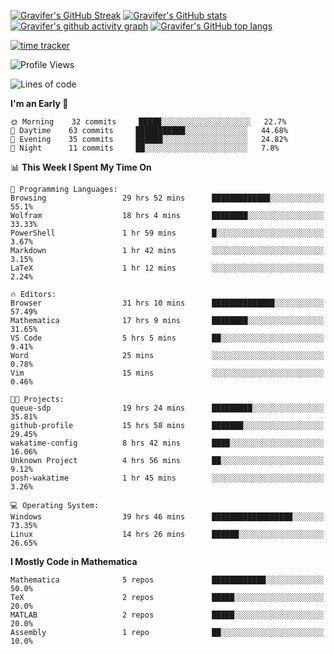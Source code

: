 <!--
**Gravifer/Gravifer** is a ✨ _special_ ✨ repository because its `README.md` (this file) appears on your GitHub profile.

Here are some ideas to get you started:

- 🔭 I’m currently working on ...
- 🌱 I’m currently learning ...
- 👯 I’m looking to collaborate on ...
- 🤔 I’m looking for help with ...
- 💬 Ask me about ...
- 📫 How to reach me: ...
- 😄 Pronouns: ...
- ⚡ Fun fact: ...
-->

<!-- ![Metrics](https://github.com/my-github-user/my-github-user/blob/main/github-metrics.svg) -->
[![Gravifer's GitHub Streak](https://github-readme-streak-stats.herokuapp.com/?user=Gravifer&theme=default&background=ffffff0a&border=00000000&stroke=80808080&currStreakNum=808080&sideNums=808080&sideLabels=808080&dates=808080)](https://github.com/DenverCoder1/github-readme-streak-stats)<!-- [![Contribution Stats](https://github-contribution-stats.vercel.app/api/?username=Gravifer)](https://github.com/LordDashMe/github-contribution-stats/)  -->
[![Gravifer's GitHub stats](https://github-readme-stats.vercel.app/api?username=Gravifer&theme=default&bg_color=ffffff0a&text_color=808080&hide_border=true&show_icons=true&count_private=true)](https://github.com/anuraghazra/github-readme-stats)
[![Gravifer's github activity graph](https://activity-graph.herokuapp.com/graph?username=Gravifer&bg_color=ffffff0a&color=3080ed&line=5094f0&point=4d72f2&hide_border=true)](https://github.com/ashutosh00710/github-readme-activity-graph)
[![Gravifer's GitHub top langs](https://github-readme-stats.vercel.app/api/top-langs/?username=Gravifer&theme=default&bg_color=ffffff0a&text_color=808080&hide_border=true&show_icons=true&count_private=true&layout=compact)](https://github.com/anuraghazra/github-readme-stats)
<!-- [![Visitors](https://visitor-badge.glitch.me/badge?page_id=Gravifer.Gravifer)](https://github.com/Gravifer/) -->

[![time tracker](https://wakatime.com/badge/github/Gravifer/Gravifer.svg)](https://wakatime.com/badge/github/Gravifer/Gravifer)
<!--START_SECTION:waka-->
![Profile Views](http://img.shields.io/badge/Profile%20Views-25-blue)

![Lines of code](https://img.shields.io/badge/From%20Hello%20World%20I%27ve%20Written-615139%20lines%20of%20code-blue)

**I'm an Early 🐤** 

```text
🌞 Morning    32 commits     █████░░░░░░░░░░░░░░░░░░░░   22.7% 
🌆 Daytime    63 commits     ███████████░░░░░░░░░░░░░░   44.68% 
🌃 Evening    35 commits     ██████░░░░░░░░░░░░░░░░░░░   24.82% 
🌙 Night      11 commits     ██░░░░░░░░░░░░░░░░░░░░░░░   7.8%

```


📊 **This Week I Spent My Time On** 

```text
💬 Programming Languages: 
Browsing                 29 hrs 52 mins      █████████████░░░░░░░░░░░░   55.1% 
Wolfram                  18 hrs 4 mins       ████████░░░░░░░░░░░░░░░░░   33.33% 
PowerShell               1 hr 59 mins        █░░░░░░░░░░░░░░░░░░░░░░░░   3.67% 
Markdown                 1 hr 42 mins        ░░░░░░░░░░░░░░░░░░░░░░░░░   3.15% 
LaTeX                    1 hr 12 mins        ░░░░░░░░░░░░░░░░░░░░░░░░░   2.24%

🔥 Editors: 
Browser                  31 hrs 10 mins      ██████████████░░░░░░░░░░░   57.49% 
Mathematica              17 hrs 9 mins       ████████░░░░░░░░░░░░░░░░░   31.65% 
VS Code                  5 hrs 5 mins        ██░░░░░░░░░░░░░░░░░░░░░░░   9.41% 
Word                     25 mins             ░░░░░░░░░░░░░░░░░░░░░░░░░   0.78% 
Vim                      15 mins             ░░░░░░░░░░░░░░░░░░░░░░░░░   0.46%

🐱‍💻 Projects: 
queue-sdp                19 hrs 24 mins      █████████░░░░░░░░░░░░░░░░   35.81% 
github-profile           15 hrs 58 mins      ███████░░░░░░░░░░░░░░░░░░   29.45% 
wakatime-config          8 hrs 42 mins       ████░░░░░░░░░░░░░░░░░░░░░   16.06% 
Unknown Project          4 hrs 56 mins       ██░░░░░░░░░░░░░░░░░░░░░░░   9.12% 
posh-wakatime            1 hr 45 mins        ░░░░░░░░░░░░░░░░░░░░░░░░░   3.26%

💻 Operating System: 
Windows                  39 hrs 46 mins      ██████████████████░░░░░░░   73.35% 
Linux                    14 hrs 26 mins      ██████░░░░░░░░░░░░░░░░░░░   26.65%

```

**I Mostly Code in Mathematica** 

```text
Mathematica              5 repos             ████████████░░░░░░░░░░░░░   50.0% 
TeX                      2 repos             █████░░░░░░░░░░░░░░░░░░░░   20.0% 
MATLAB                   2 repos             █████░░░░░░░░░░░░░░░░░░░░   20.0% 
Assembly                 1 repo              ██░░░░░░░░░░░░░░░░░░░░░░░   10.0%

```



<!--END_SECTION:waka-->
